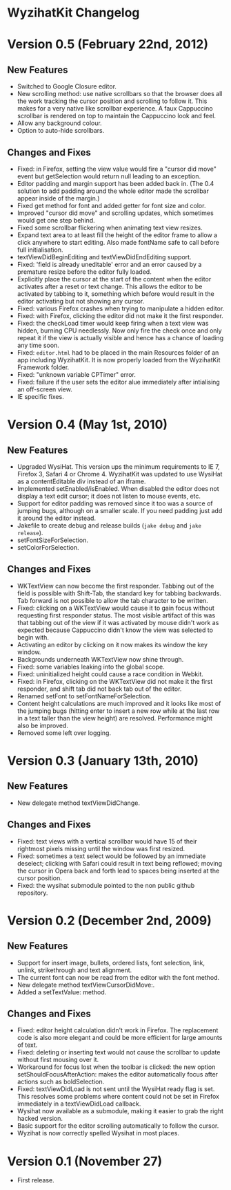 WyzihatKit Changelog
====================

# Version 0.5 (February 22nd, 2012)

## New Features
* Switched to Google Closure editor.
* New scrolling method: use native scrollbars so that the browser does all the work tracking the cursor position and scrolling to follow it. This makes for a very native like scrollbar experience. A faux Cappuccino scrollbar is rendered on top to maintain the Cappuccino look and feel.
* Allow any background colour.
* Option to auto-hide scrollbars.

## Changes and Fixes
* Fixed: in Firefox, setting the view value would fire a "cursor did move" event but getSelection would return null leading to an exception.
* Editor padding and margin support has been added back in. (The 0.4 solution to add padding around the whole editor made the scrollbar appear inside of the margin.)
* Fixed get method for font and added getter for font size and color.
* Improved "cursor did move" and scrolling updates, which sometimes would get one step behind.
* Fixed some scrollbar flickering when animating text view resizes.
* Expand text area to at least fill the height of the editor frame to allow a click anywhere to start editing. Also made fontName safe to call before full initialisation.
* textViewDidBeginEditing and textViewDidEndEditing support.
* Fixed: 'field is already uneditable' error and an error caused by a premature resize before the editor fully loaded.
* Explicitly place the cursor at the start of the content when the editor activates after a reset or text change. This allows the editor to be activated by tabbing to it, something which before would result in the editor activating but not showing any cursor.
* Fixed: various Firefox crashes when trying to manipulate a hidden editor.
* Fixed: with Firefox, clicking the editor did not make it the first responder.
* Fixed: the checkLoad timer would keep firing when a text view was hidden, burning CPU needlessly. Now only fire the check once and only repeat it if the view is actually visible and hence has a chance of loading any time soon.
* Fixed: `editor.html` had to be placed in the main Resources folder of an app including WyzihatKit. It is now properly loaded from the WyzihatKit Framework folder.
* Fixed: "unknown variable CPTimer" error.
* Fixed: failure if the user sets the editor alue immediately after intialising an off-screen view.
* IE specific fixes.

# Version 0.4 (May 1st, 2010)

## New Features
* Upgraded WysiHat. This version ups the minimum requirements to IE 7, Firefox 3, Safari 4 or Chrome 4. WyzihatKit was updated to use WysiHat as a contentEditable div instead of an iframe.
* Implemented setEnabled/isEnabled. When disabled the editor does not display a text edit cursor; it does not listen to mouse events, etc.
* Support for editor padding was removed since it too was a source of jumping bugs, although on a smaller scale. If you need padding just add it around the editor instead.
* Jakefile to create debug and release builds (`jake debug` and `jake release`).
* setFontSizeForSelection.
* setColorForSelection.

## Changes and Fixes
* WKTextView can now become the first responder. Tabbing out of the field is possible with Shift-Tab, the standard key for tabbing backwards. Tab forward is not possible to allow the tab character to be written.
* Fixed: clicking on a WKTextView would cause it to gain focus without requesting first responder status. The most visible artifact of this was that tabbing out of the view if it was activated by mouse didn't work as expected because Cappuccino didn't know the view was selected to begin with.
* Activating an editor by clicking on it now makes its window the key window.
* Backgrounds underneath WKTextView now shine through.
* Fixed: some variables leaking into the global scope.
* Fixed: uninitialized height could cause a race condition in Webkit.
* Fixed: in Firefox, clicking on the WKTextView did not make it the first responder, and shift tab did not back tab out of the editor.
* Renamed setFont to setFontNameForSelection.
* Content height calculations are much improved and it looks like most of the jumping bugs (hitting enter to insert a new row while at the last row in a text taller than the view height) are resolved. Performance might also be improved.
* Removed some left over logging.

# Version 0.3 (January 13th, 2010)

## New Features
* New delegate method textViewDidChange.

## Changes and Fixes
* Fixed: text views with a vertical scrollbar would have 15 of their rightmost pixels missing until the window was first resized.
* Fixed: sometimes a text select would be followed by an immediate deselect; clicking with Safari could result in text being reflowed; moving the cursor in Opera back and forth lead to spaces being inserted at the cursor position.
* Fixed: the wysihat submodule pointed to the non public github repository.

# Version 0.2 (December 2nd, 2009)

## New Features
* Support for insert image, bullets, ordered lists, font selection, link, unlink, strikethrough and text alignment.
* The current font can now be read from the editor with the font method.
* New delegate method textViewCursorDidMove:.
* Added a setTextValue: method.

## Changes and Fixes
* Fixed: editor height calculation didn't work in Firefox. The replacement code is also more elegant and could be more efficient for large amounts of text.
* Fixed: deleting or inserting text would not cause the scrollbar to update without first mousing over it.
* Workaround for focus lost when the toolbar is clicked: the new option setShouldFocusAfterAction: makes the editor automatically focus after actions such as boldSelection.
* Fixed: textViewDidLoad is not sent until the WysiHat ready flag is set. This resolves some problems where content could not be set in Firefox immediately in a textViewDidLoad callback.
* Wysihat now available as a submodule, making it easier to grab the right hacked version.
* Basic support for the editor scrolling automatically to follow the cursor.
* Wyzihat is now correctly spelled Wysihat in most places.

# Version 0.1 (November 27)

* First release.
